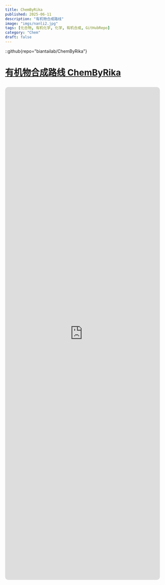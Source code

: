 ```yaml
---
title: ChemByRika
published: 2025-06-11
description: "有机物合成路线"
image: "imgs/nanli2.jpg"
tags: [化合物, 有机化学, 化学, 有机合成, GitHubRepo]
category: "Chem"
draft: false
---
```


::github{repo="biantailab/ChemByRika"}

# <a href="https://chembyrika.netlify.app" target="_blank">有机物合成路线 ChemByRika<a>

<iframe src="https://chembyrika.netlify.app" style="width: 100%; height: 40vh; border: none; border-radius: 10px;margin: 10px auto"></iframe
